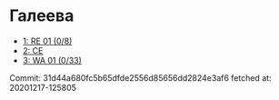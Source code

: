 # Галеева
- [1: RE 01 (0/8)](1.md)
- [2: CE](2.md)
- [3: WA 01 (0/33)](3.md)

Commit: 31d44a680fc5b65dfde2556d85656dd2824e3af6
 fetched at: 20201217-125805
